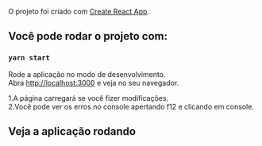 O projeto foi criado com [Create React App](https://github.com/facebook/create-react-app).

## Você pode rodar o projeto com:

### `yarn start`

Rode a aplicação no modo de desenvolvimento.<br />
Abra [http://localhost:3000](http://localhost:3000) e veja no seu navegador.

1.A página carregará se você fizer modificações.<br />
2.Você pode ver os erros no console apertando f12 e clicando em console.<br />

## Veja a aplicação rodando

